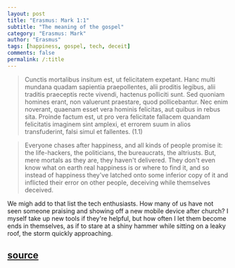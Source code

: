 ```yaml
---
layout: post
title: "Erasmus: Mark 1:1"
subtitle: "The meaning of the gospel"
category: "Erasmus: Mark"
author: "Erasmus"
tags: [happiness, gospel, tech, deceit]
comments: false
permalink: /:title
---
```


> Cunctis mortalibus insitum est, ut felicitatem expetant. Hanc multi mundana quadam sapientia praepollentes, alii proditis legibus, alii traditis praeceptis recte vivendi, hactenus polliciti sunt. Sed quoniam homines erant, non valuerunt praestare, quod pollicebantur. Nec enim noverant, quaenam esset vera hominis felicitas, aut quibus in rebus sita. Proinde factum est, ut pro vera felicitate fallacem quandam felicitatis imaginem sint amplexi, et errorem suum in alios transfuderint, falsi simul et fallentes. (1.1)

> Everyone chases after happiness, and all kinds of people promise it: the life-hackers, the politicians, the bureaucrats, the altriusts. But, mere mortals as they are, they haven't delivered. They don't even know what on earth real happiness is or where to find it, and so instead of happiness they've latched onto some inferior copy of it and inflicted their error on other people, deceiving while themselves deceived.

We migh add to that list the tech enthusiasts. How many of us have not seen someone praising and showing off a new mobile device after church? I myself take up new tools if they're helpful, but how often I let them become ends in themselves, as if to stare at a shiny hammer while sitting on a leaky roof, the storm quickly approaching.

<h2 class="post-source"><a href="https://books.google.com/books?id=j7QtmPycnMsC&pg=PA157"><i class="fas fa-book" aria-hidden="true"></i> source</a></h2>